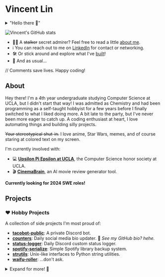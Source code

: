 # Vincent Lin

<details>
<summary>"Hello there 👋"</summary>

![General
Kenobi](https://i.kym-cdn.com/photos/images/original/001/947/998/a66.jpg)

It was this or a Rick Roll.

</details>

![Vincent's GitHub
stats](https://github-readme-stats.vercel.app/api?username=vinlin24&show_icons=true&theme=dark)

* 🙋‍♂️ A ~~stalker~~ secret admirer? Feel free to read a little [about
  me](#about).
* ℹ️ You can reach out to me on
[LinkedIn](https://www.linkedin.com/in/vinlin24/) for contact or networking.
* 🛠️ Or stick around and explore what I've [built](#projects)!
* 🫵 And as usual...

// Comments save lives. Happy coding!


## About

Hey there! I'm a 4th year undergraduate studying Computer Science at UCLA, but I
didn't start that way! I was admitted as Chemistry and had been programming as a
self-taught hobbyist for a few years before I finally switched to what I liked
doing more. A bit late to the party, but I've never been more eager to catch up.
A coding enthusiast at heart, I love automating things and building silly
projects.

~~Your stereotypical shut-in.~~ I love anime, Star Wars, memes, and of course
staring at colored text on my screen.

I'm currently involved with:

* 💻 [**Upsilon Pi Epsilon at UCLA**](https://upe.seas.ucla.edu/), the Computer
  Science honor society at UCLA.
* 🎬 [**CinemaBrain**](https://www.linkedin.com/company/cinemabrain), an AI
  movie review generator tool.

<!-- Mah *mains*:

* 📜 **Language:** Python
* 🐚 **Shell:** Bash
* 📝 **Editor:** Visual Studio Code
* 🎨 **Themes:** Dark+ (default dark) for color,
  [vscode-icons](https://marketplace.visualstudio.com/items?itemName=vscode-icons-team.vscode-icons)
  for file icons. They're what keep me staring instead of writing.
* ➡️ **Tabs or spaces:** 4 spaces because the
  [PEP8](https://peps.python.org/pep-0008/#tabs-or-spaces) bible says so. Don't
  come after me.
* ⚔️ **Vim or Emacs:** ~~Neither.~~ Emacs...? But probably just because I was
  forced to learn it over Vim.
* 🌐 **HTTP Status:** 418 I'm a teapot! -->

**Currently looking for 2024 SWE roles!**


## Projects


### ❤️ Hobby Projects

A collection of side projects I'm most proud of:

* [**tacobot-public**](https://github.com/vinlin24/tacobot-public): A private
  Discord bot.
* [**counters**](https://github.com/vinlin24/counters): Daily social media bio
  updater. 👀 *See my GitHub bio? hehe.*
* [**status-logger**](https://github.com/vinlin24/status-logger): Daily Discord
  custom status logger.
* [**spotify-serialize**](https://github.com/vinlin24/spotify-serialize): Simple
  Spotify library backup system.
* [**strutils**](https://github.com/vinlin24/strutils): Unix-like interfaces to
  Python string utilities.
* [**waifu-roller**](https://github.com/vinlin24/waifu-roller): ...don't ask.

<details>
<summary>Expand for more! 🔽</summary>


### 📓 UCLA Coursework

The classes for which I stubbornly decided to take notes or complete the
homeworks with raw Markdown in Visual Studio Code (every lecture felt like
TypeRacer fr):

* [**cs35l-notebooks**](https://github.com/vinlin24/cs35l-notebooks): Software
  Construction. 🔥 *What I'm most known for haha.*
* [**csm151b-notebooks**](https://github.com/vinlin24/csm151b-notebooks):
  Computer Systems Architecture.
* [**cs131**](https://github.com/vinlin24/cs131): Programming Languages.

Other repositories from my time at UCLA:

* **[csm152a-lab4](https://github.com/vinlin24/csm152a-lab4):** FGPA Video
  Player (final project for Digital Design Laboratory).
* [**upe-tutoring**](https://github.com/vinlin24/upe-tutoring): Miscellaneous
  resources from my time as Tutoring Chair for
  [UPE](https://upe.seas.ucla.edu/).

> 🙏 All of my projects are open to issues and pull requests, but these ones
> especially! I believe in free and open-source education material, and the last
> thing I want is spreading wrong information or bad explanations!


### 🧪 Lab Test Suites

Also what I'm known for! I went out of my way to write programs to help develop,
debug, and test class lab assignments across multiple Computer Science courses
during my time at UCLA. These were shared with hundreds of students through
Piazza, and I would like to think they've helped out at least quite a few dozen
of them:

* [**test-shuf**](https://github.com/vinlin24/test-shuf): GNU shuf lab.
* [**rr-test-suite**](https://github.com/vinlin24/rr-test-suite): Process
  scheduling lab.
* [**ext2-test-suite**](https://github.com/vinlin24/ext2-test-suite):
  Filesystems lab.
* **[Hash Table Tester Simulator
  (Gist)](https://gist.github.com/vinlin24/ed40765c704e778d96a87dea67654277):**
  Threading lab.
* **[strace Output Filter
  (Gist)](https://gist.github.com/vinlin24/5104f224f8b58178eb72a81bc14e667a):**
  Pipe lab.

This list is also available at [this
Gist](https://gist.github.com/vinlin24/b81bc99736890b349bb874a526c6c61f).


### 🧠 Learning Exercises

~~For when I was procrastinating my actual school work~~ We should all do
something like this from time to time, no?

* [**fixedint**](https://github.com/vinlin24/fixedint): Python implementation of
  fixed size integers.
* [**hashmap**](https://github.com/vinlin24/hashmap): Hashmap implementation in
  C.


### ⚙️ Configuration Backup

I love configuration. Sometimes a bit more than actual development the
configuration was for in the first place.

* [**startup-config**](https://github.com/vinlin24/startup-config): My
  "dotfiles" backup.
* [**scripts**](https://github.com/vinlin24/scripts): PowerShell scripts for
  customizing Windows context menus.


### 📦 That Time I Tried Writing Libraries

<details>
<summary>It was a phase, okay.</summary>

And yes, the title is an isekai reference.
</details>

* [**docgetter**](https://github.com/vinlin24/docgetter): Open Python
  documentation from the command line. *It's on
  [PyPI](https://pypi.org/project/docgetter/)!* 💀
* [**spotify-buddylist**](https://github.com/vinlin24/spotify-buddylist): My
  attempt at porting an existing npm package.

</details>
